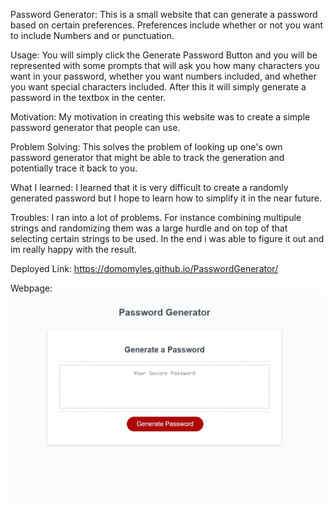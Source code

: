 Password Generator:
This is a small website that can generate a password based on certain preferences. Preferences include whether or not you want to include Numbers and or punctuation.
 
Usage:
You will simply click the Generate Password Button and you will be represented with some prompts that will ask you how many characters you want in your password, whether you want numbers included, and whether you want special characters included. After this it will simply generate a password in the textbox in the center.
 
Motivation:
My motivation in creating this website was to create a simple password generator that people can use.
 
Problem Solving:
This solves the problem of looking up one's own password generator that might be able to track the generation and potentially trace it back to you.
 
What I learned:
I learned that it is very difficult to create a randomly generated password but I hope to learn how to simplify it in the near future.

Troubles:
I ran into a lot of problems. For instance combining multipule strings and randomizing them was a large hurdle and on top of that selecting certain strings to be used. In the end i was able to figure it out and im really happy with the result.
 
Deployed Link: 
https://domomyles.github.io/PasswordGenerator/

Webpage:
![Alt text](./assets/images/PasswordPic.JPG)
